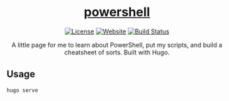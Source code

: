 <div align="center">

[<h1>powershell</h1>][website-url]

[![License][license-badge]][license-url]
[![Website][website-badge]][website-url]
[![Build Status][build-badge]][latest-url]

A little page for me to learn about PowerShell, put my scripts, and build a cheatsheet of sorts. Built with Hugo.
</div>

## Usage

```bash
hugo serve
```

[repo-url]: https://github.com/Xevion/powershell/
[website-url]: https://xevion.github.io/powershell/
[license-url]: https://github.com/Xevion/powershell/blob/master/LICENSE
[latest-url]: https://github.com/Xevion/powershell/commit/master

[license-badge]: https://img.shields.io/github/license/Xevion/powershell
[website-badge]: https://img.shields.io/badge/builtwith-hugo-blue
[build-badge]: https://github.com/Xevion/powershell/actions/workflows/gh-pages.yml/badge.svg